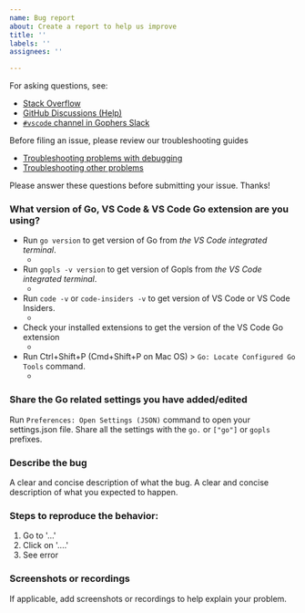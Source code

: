 ```yaml
---
name: Bug report
about: Create a report to help us improve
title: ''
labels: ''
assignees: ''

---
```


For asking questions, see:
- [Stack Overflow](https://stackoverflow.com/questions/tagged/go+visual-studio-code)
- [GitHub Discussions (Help)](https://github.com/golang/vscode-go/discussions/categories/help)
- [`#vscode` channel in Gophers Slack](https://invite.slack.golangbridge.org/messages/vscode)

Before filing an issue, please review our troubleshooting guides
* [Troubleshooting problems with debugging](https://github.com/golang/vscode-go/blob/master/docs/debugging.md#troubleshooting)
* [Troubleshooting other problems](https://github.com/golang/vscode-go/tree/master/docs/troubleshooting.md)

Please answer these questions before submitting your issue. Thanks!

### What version of Go, VS Code & VS Code Go extension are you using?
* Run `go version` to get version of Go from _the VS Code integrated terminal_.
	- <Paste go version here>
* Run `gopls -v version` to get version of Gopls from _the VS Code integrated terminal_.
	- <Paste gopls version here>
* Run `code -v` or `code-insiders -v` to get version of VS Code or VS Code Insiders.
	- <Paste VS Code version here>
* Check your installed extensions to get the version of the VS Code Go extension
	- <Paste Go extension version here>
* Run Ctrl+Shift+P (Cmd+Shift+P on Mac OS) > `Go: Locate Configured Go Tools` command.
	- <Paste the output here>

### Share the Go related settings you have added/edited

Run `Preferences: Open Settings (JSON)` command to open your settings.json file.
Share all the settings with the `go.` or `["go"]` or `gopls` prefixes.

### Describe the bug
A clear and concise description of what the bug.
A clear and concise description of what you expected to happen.

### Steps to reproduce the behavior:
1. Go to '...'
2. Click on '....'
3. See error

### Screenshots or recordings
If applicable, add screenshots or recordings to help explain your problem.
